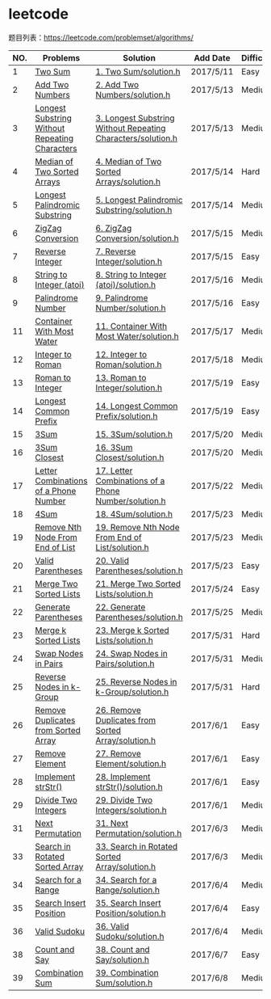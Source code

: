 # leetcode
题目列表：https://leetcode.com/problemset/algorithms/

|NO.|Problems|Solution|Add Date|Difficulty|
|---|--------|--------|--------|----------|
|1|[Two Sum][1]|[1. Two Sum/solution.h][1s]|2017/5/11|Easy|
|2|[Add Two Numbers][2]|[2. Add Two Numbers/solution.h][2s]|2017/5/13|Medium|
|3|[Longest Substring Without Repeating Characters][3]|[3. Longest Substring Without Repeating Characters/solution.h][3s]|2017/5/13|Medium|
|4|[Median of Two Sorted Arrays][4]|[4. Median of Two Sorted Arrays/solution.h][4s]|2017/5/14|Hard|
|5|[Longest Palindromic Substring][5]|[5. Longest Palindromic Substring/solution.h][5s]|2017/5/14|Medium|
|6|[ZigZag Conversion][6]|[6. ZigZag Conversion/solution.h][6s]|2017/5/15|Medium|
|7|[Reverse Integer][7]|[7. Reverse Integer/solution.h][7s]|2017/5/15|Easy|
|8|[String to Integer (atoi)][8]|[8. String to Integer (atoi)/solution.h][8s]|2017/5/16|Medium|
|9|[Palindrome Number][9]|[9. Palindrome Number/solution.h][9s]|2017/5/16|Easy|
|11|[Container With Most Water][11]|[11. Container With Most Water/solution.h][11s]|2017/5/17|Medium|
|12|[Integer to Roman][12]|[12. Integer to Roman/solution.h][12s]|2017/5/18|Medium|
|13|[Roman to Integer][13]|[13. Roman to Integer/solution.h][13s]|2017/5/19|Easy|
|14|[Longest Common Prefix][14]|[14. Longest Common Prefix/solution.h][14s]|2017/5/19|Easy|
|15|[3Sum][15]|[15. 3Sum/solution.h][15s]|2017/5/20|Medium|
|16|[3Sum Closest][16]|[16. 3Sum Closest/solution.h][16s]|2017/5/20|Medium|
|17|[Letter Combinations of a Phone Number][17]|[17. Letter Combinations of a Phone Number/solution.h][17s]|2017/5/22|Medium|
|18|[4Sum][18]|[18. 4Sum/solution.h][18s]|2017/5/23|Medium|
|19|[Remove Nth Node From End of List][19]|[19. Remove Nth Node From End of List/solution.h][19s]|2017/5/23|Medium|
|20|[Valid Parentheses][20]|[20. Valid Parentheses/solution.h][20s]|2017/5/23|Easy|
|21|[Merge Two Sorted Lists][21]|[21. Merge Two Sorted Lists/solution.h][21s]|2017/5/24|Easy|
|22|[Generate Parentheses][22]|[22. Generate Parentheses/solution.h][22s]|2017/5/25|Medium|
|23|[Merge k Sorted Lists][23]|[23. Merge k Sorted Lists/solution.h][23s]|2017/5/31|Hard|
|24|[Swap Nodes in Pairs][24]|[24. Swap Nodes in Pairs/solution.h][24s]|2017/5/31|Medium|
|25|[Reverse Nodes in k-Group][25]|[25. Reverse Nodes in k-Group/solution.h][25s]|2017/5/31|Hard|
|26|[Remove Duplicates from Sorted Array][26]|[26. Remove Duplicates from Sorted Array/solution.h][26s]|2017/6/1|Easy|
|27|[Remove Element][27]|[27. Remove Element/solution.h][27s]|2017/6/1|Easy|
|28|[Implement strStr()][28]|[28. Implement strStr()/solution.h][28s]|2017/6/1|Easy|
|29|[Divide Two Integers][29]|[29. Divide Two Integers/solution.h][29s]|2017/6/1|Medium|
|31|[Next Permutation][31]|[31. Next Permutation/solution.h][31s]|2017/6/3|Medium|
|33|[Search in Rotated Sorted Array][33]|[33. Search in Rotated Sorted Array/solution.h][33s]|2017/6/3|Medium|
|34|[Search for a Range][34]|[34. Search for a Range/solution.h][34s]|2017/6/4|Medium|
|35|[Search Insert Position][35]|[35. Search Insert Position/solution.h][35s]|2017/6/4|Easy|
|36|[Valid Sudoku][36]|[36. Valid Sudoku/solution.h][36s]|2017/6/4|Medium|
|38|[Count and Say][38]|[38. Count and Say/solution.h][38s]|2017/6/7|Easy|
|39|[Combination Sum][39]|[39. Combination Sum/solution.h][39s]|2017/6/8|Medium|

[39]:https://leetcode.com/problems/combination-sum/#/description
[39s]:https://github.com/Harry-Li/leetcode/tree/master/039.%20Combination%20Sum
[38]:https://leetcode.com/problems/count-and-say/#/description
[38s]:https://github.com/Harry-Li/leetcode/tree/master/038.%20Count%20and%20Say
[36]:https://leetcode.com/problems/valid-sudoku/#/description
[36s]:https://github.com/Harry-Li/leetcode/tree/master/036.%20Valid%20Sudoku
[35]:https://leetcode.com/problems/search-insert-position/#/description
[35s]:https://github.com/Harry-Li/leetcode/tree/master/035.%20Search%20Insert%20Position
[34]:https://leetcode.com/problems/search-for-a-range/#/description
[34s]:https://github.com/Harry-Li/leetcode/tree/master/034.%20Search%20for%20a%20Range
[33]:https://leetcode.com/problems/search-in-rotated-sorted-array/#/description
[33s]:https://github.com/Harry-Li/leetcode/tree/master/033.%20Search%20in%20Rotated%20Sorted%20Array
[31]:https://leetcode.com/problems/next-permutation/#/description
[31s]:https://github.com/Harry-Li/leetcode/tree/master/031.%20Next%20Permutation
[29]:https://leetcode.com/problems/divide-two-integers/#/description
[29s]:https://github.com/Harry-Li/leetcode/tree/master/029.%20Divide%20Two%20Integers
[28]:https://leetcode.com/problems/implement-strstr/#/description
[28s]:https://github.com/Harry-Li/leetcode/tree/master/028.%20Implement%20strStr
[27]:https://leetcode.com/problems/remove-element/#/description
[27s]:https://github.com/Harry-Li/leetcode/tree/master/027.%20Remove%20Element
[26]:https://leetcode.com/problems/remove-duplicates-from-sorted-array/#/description
[26s]:https://github.com/Harry-Li/leetcode/tree/master/026.%20Remove%20Duplicates%20from%20Sorted%20Array
[25]:https://leetcode.com/problems/reverse-nodes-in-k-group/#/description
[25s]:https://github.com/Harry-Li/leetcode/tree/master/025.%20Reverse%20Nodes%20in%20k-Group
[24]:https://leetcode.com/problems/swap-nodes-in-pairs/#/description
[24s]:https://github.com/Harry-Li/leetcode/tree/master/024.%20Swap%20Nodes%20in%20Pairs
[23]:https://leetcode.com/problems/merge-k-sorted-lists/#/description
[23s]:https://github.com/Harry-Li/leetcode/tree/master/023.%20Merge%20k%20Sorted%20Lists
[1]:https://leetcode.com/problems/two-sum/#/description
[1s]:https://github.com/Harry-Li/leetcode/blob/master/001.%20Two%20Sum
[2]:https://leetcode.com/problems/add-two-numbers/#/description
[2s]:https://github.com/Harry-Li/leetcode/blob/master/002.%20Add%20Two%20Numbers
[3]:https://leetcode.com/problems/longest-substring-without-repeating-characters/#/description
[3s]:https://github.com/Harry-Li/leetcode/blob/master/003.%20Longest%20Substring%20Without%20Repeating%20Characters
[4]:https://leetcode.com/problems/median-of-two-sorted-arrays/#/description
[4s]:https://github.com/Harry-Li/leetcode/blob/master/004.%20Median%20of%20Two%20Sorted%20Arrays
[5]:https://leetcode.com/problems/longest-palindromic-substring/#/description
[5s]:https://github.com/Harry-Li/leetcode/tree/master/005.%20Longest%20Palindromic%20Substring
[6]:https://leetcode.com/problems/zigzag-conversion/
[6s]:https://github.com/Harry-Li/leetcode/blob/master/006.%20ZigZag%20Conversion
[7]:https://leetcode.com/problems/reverse-integer/
[7s]:https://github.com/Harry-Li/leetcode/blob/master/007.%20Reverse%20Integer
[8]:https://leetcode.com/problems/string-to-integer-atoi/#/description
[8s]:https://github.com/Harry-Li/leetcode/blob/master/008.%20String%20to%20Integer%20-atoi
[9]:https://leetcode.com/problems/palindrome-number/
[9s]:https://github.com/Harry-Li/leetcode/blob/master/009.%20Palindrome%20Number
[11]:https://leetcode.com/problems/container-with-most-water/#/description
[11s]:https://github.com/Harry-Li/leetcode/blob/master/011.%20Container%20With%20Most%20Water
[12]:https://leetcode.com/problems/integer-to-roman/#/description
[12s]:https://github.com/Harry-Li/leetcode/blob/master/012.%20Integer%20to%20Roman
[13]:https://leetcode.com/problems/roman-to-integer/#/description
[13s]:https://github.com/Harry-Li/leetcode/blob/master/013.%20Roman%20to%20Integer
[14]:https://leetcode.com/problems/longest-common-prefix/#/description
[14s]:https://github.com/Harry-Li/leetcode/blob/master/014.%20Longest%20Common%20Prefix
[15]:https://leetcode.com/problems/3sum/#/description
[15s]:https://github.com/Harry-Li/leetcode/blob/master/015.%203Sum
[16]:https://leetcode.com/problems/3sum-closest/#/description
[16s]:https://github.com/Harry-Li/leetcode/blob/master/016.%203Sum%20Closest
[17]:https://leetcode.com/problems/letter-combinations-of-a-phone-number/#/description
[17s]:https://github.com/Harry-Li/leetcode/tree/master/017.%20Letter%20Combinations%20of%20a%20Phone%20Number
[18]:https://leetcode.com/problems/4sum/#/description
[18s]:https://github.com/Harry-Li/leetcode/tree/master/018.%204Sum
[19]:https://leetcode.com/problems/remove-nth-node-from-end-of-list/#/description
[19s]:https://github.com/Harry-Li/leetcode/tree/master/019.%20Remove%20Nth%20Node%20From%20End%20of%20List
[20]:https://leetcode.com/problems/valid-parentheses/#/description
[20s]:https://github.com/Harry-Li/leetcode/tree/master/020.%20Valid%20Parentheses
[21]:https://leetcode.com/problems/merge-two-sorted-lists/#/description
[21s]:https://github.com/Harry-Li/leetcode/tree/master/021.%20Merge%20Two%20Sorted%20Lists
[22]:https://leetcode.com/problems/generate-parentheses/#/description
[22s]:https://github.com/Harry-Li/leetcode/tree/master/022.%20Generate%20Parentheses
